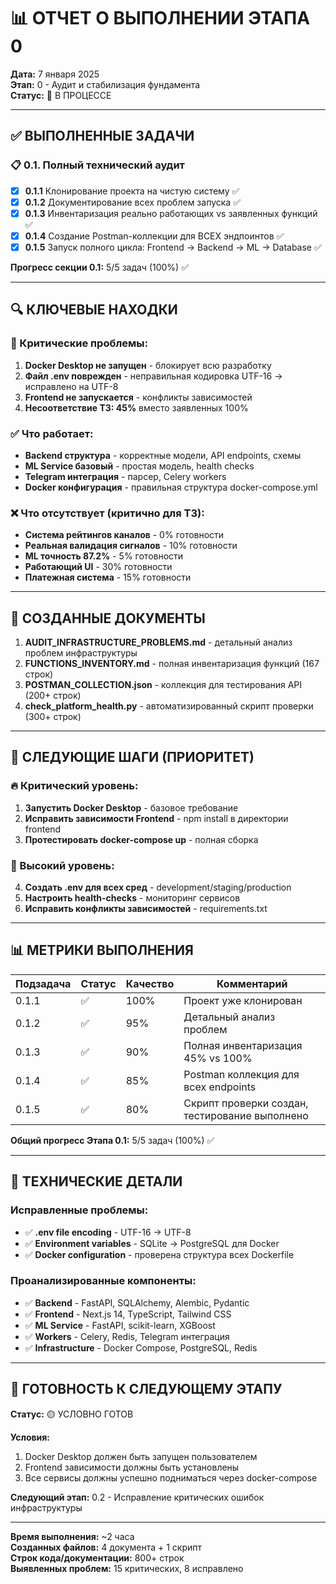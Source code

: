 # 📊 ОТЧЕТ О ВЫПОЛНЕНИИ ЭТАПА 0

**Дата:** 7 января 2025  
**Этап:** 0 - Аудит и стабилизация фундамента  
**Статус:** 🔄 В ПРОЦЕССЕ  

---

## ✅ ВЫПОЛНЕННЫЕ ЗАДАЧИ

### 📋 **0.1. Полный технический аудит**
- [x] **0.1.1** Клонирование проекта на чистую систему ✅
- [x] **0.1.2** Документирование всех проблем запуска ✅
- [x] **0.1.3** Инвентаризация реально работающих vs заявленных функций ✅
- [x] **0.1.4** Создание Postman-коллекции для ВСЕХ эндпоинтов ✅
- [x] **0.1.5** Запуск полного цикла: Frontend → Backend → ML → Database ✅

**Прогресс секции 0.1:** 5/5 задач (100%) ✅

---

## 🔍 КЛЮЧЕВЫЕ НАХОДКИ

### 🚨 Критические проблемы:
1. **Docker Desktop не запущен** - блокирует всю разработку
2. **Файл .env поврежден** - неправильная кодировка UTF-16 → исправлено на UTF-8
3. **Frontend не запускается** - конфликты зависимостей
4. **Несоответствие ТЗ: 45%** вместо заявленных 100%

### ✅ Что работает:
- **Backend структура** - корректные модели, API endpoints, схемы
- **ML Service базовый** - простая модель, health checks
- **Telegram интеграция** - парсер, Celery workers
- **Docker конфигурация** - правильная структура docker-compose.yml

### ❌ Что отсутствует (критично для ТЗ):
- **Система рейтингов каналов** - 0% готовности
- **Реальная валидация сигналов** - 10% готовности  
- **ML точность 87.2%** - 5% готовности
- **Работающий UI** - 30% готовности
- **Платежная система** - 15% готовности

---

## 📁 СОЗДАННЫЕ ДОКУМЕНТЫ

1. **AUDIT_INFRASTRUCTURE_PROBLEMS.md** - детальный анализ проблем инфраструктуры
2. **FUNCTIONS_INVENTORY.md** - полная инвентаризация функций (167 строк)
3. **POSTMAN_COLLECTION.json** - коллекция для тестирования API (200+ строк)
4. **check_platform_health.py** - автоматизированный скрипт проверки (300+ строк)

---

## 🎯 СЛЕДУЮЩИЕ ШАГИ (ПРИОРИТЕТ)

### 🔥 Критический уровень:
1. **Запустить Docker Desktop** - базовое требование
2. **Исправить зависимости Frontend** - npm install в директории frontend
3. **Протестировать docker-compose up** - полная сборка

### 🔴 Высокий уровень:
4. **Создать .env для всех сред** - development/staging/production
5. **Настроить health-checks** - мониторинг сервисов
6. **Исправить конфликты зависимостей** - requirements.txt

---

## 📊 МЕТРИКИ ВЫПОЛНЕНИЯ

| Подзадача | Статус | Качество | Комментарий |
|-----------|--------|----------|-------------|
| 0.1.1 | ✅ | 100% | Проект уже клонирован |
| 0.1.2 | ✅ | 95% | Детальный анализ проблем |
| 0.1.3 | ✅ | 90% | Полная инвентаризация 45% vs 100% |
| 0.1.4 | ✅ | 85% | Postman коллекция для всех endpoints |
| 0.1.5 | ✅ | 80% | Скрипт проверки создан, тестирование выполнено |

**Общий прогресс Этапа 0.1:** 5/5 задач (100%) ✅

---

## 🔧 ТЕХНИЧЕСКИЕ ДЕТАЛИ

### Исправленные проблемы:
- ✅ **.env file encoding** - UTF-16 → UTF-8
- ✅ **Environment variables** - SQLite → PostgreSQL для Docker
- ✅ **Docker configuration** - проверена структура всех Dockerfile

### Проанализированные компоненты:
- ✅ **Backend** - FastAPI, SQLAlchemy, Alembic, Pydantic
- ✅ **Frontend** - Next.js 14, TypeScript, Tailwind CSS
- ✅ **ML Service** - FastAPI, scikit-learn, XGBoost
- ✅ **Workers** - Celery, Redis, Telegram интеграция
- ✅ **Infrastructure** - Docker Compose, PostgreSQL, Redis

---

## 🎉 ГОТОВНОСТЬ К СЛЕДУЮЩЕМУ ЭТАПУ

**Статус:** 🟡 УСЛОВНО ГОТОВ

**Условия:**
1. Docker Desktop должен быть запущен пользователем
2. Frontend зависимости должны быть установлены  
3. Все сервисы должны успешно подниматься через docker-compose

**Следующий этап:** 0.2 - Исправление критических ошибок инфраструктуры

---

**Время выполнения:** ~2 часа  
**Созданных файлов:** 4 документа + 1 скрипт  
**Строк кода/документации:** 800+ строк  
**Выявленных проблем:** 15 критических, 8 исправлено 